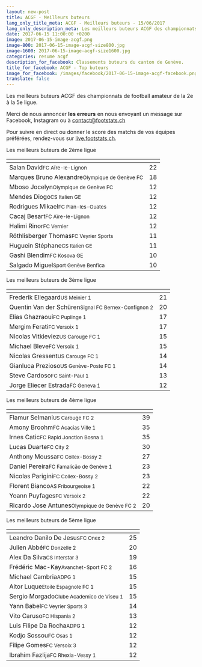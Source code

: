 ```yaml
---
layout: new-post
title: ACGF - Meilleurs buteurs
lang_only_title_meta: ACGF - Meilleurs buteurs - 15/06/2017
lang_only_description_meta: Les meilleurs buteurs ACGF des championnats de football amateur de la 2e à la 5e ligue - 15/06/2017
date: 2017-06-15 11:00:00 +0200
image: 2017-06-15-image-acgf.png
image-800: 2017-06-15-image-acgf-size800.jpg
image-1600: 2017-06-15-image-acgf-size1600.jpg
categories: resume acgf
description_for_facebook: Classements buteurs du canton de Genève.
title_for_facebook: ACGF - Top buteurs
image_for_facebook: /images/facebook/2017-06-15-image-acgf-facebook.png
translate: false
---
```

Les meilleurs buteurs ACGF des championnats de football amateur de la 2e à la 5e ligue.

Merci de nous annoncer <b>les erreurs</b> en nous envoyant un message sur Facebook, Instagram ou à contact@footstats.ch

Pour suivre en direct ou donner le score des matchs de vos équipes préférées, rendez-vous sur <a href='http://live.footstats.ch'>live.footstats.ch</a>.

Les meilleurs buteurs de 2ème ligue

<table class="table"><thead><tr><th><i class="fa fa-male"></i></th><th><i class="fa fa-futbol-o"></i></th></tr></thead><tbody><tr><td>Salan David<span class='d-block team-name'><small>FC Aïre-le-Lignon</small></span></td><td>22</td></tr><tr><td>Marques Bruno Alexandre<span class='d-block team-name'><small>Olympique de Genève FC</small></span></td><td>18</td></tr><tr><td>Mboso Jocelyn<span class='d-block team-name'><small>Olympique de Genève FC</small></span></td><td>12</td></tr><tr><td>Mendes Diogo<span class='d-block team-name'><small>CS Italien GE</small></span></td><td>12</td></tr><tr><td>Rodrigues Mikael<span class='d-block team-name'><small>FC Plan-les-Ouates</small></span></td><td>12</td></tr><tr><td>Cacaj Besart<span class='d-block team-name'><small>FC Aïre-le-Lignon</small></span></td><td>12</td></tr><tr><td>Halimi Rinor<span class='d-block team-name'><small>FC Vernier</small></span></td><td>12</td></tr><tr><td>Röthlisberger Thomas<span class='d-block team-name'><small>FC Veyrier Sports</small></span></td><td>11</td></tr><tr><td>Huguein Stéphane<span class='d-block team-name'><small>CS Italien GE</small></span></td><td>11</td></tr><tr><td>Gashi Blendim<span class='d-block team-name'><small>FC Kosova GE</small></span></td><td>10</td></tr><tr><td>Salgado Miguel<span class='d-block team-name'><small>Sport Genève Benfica</small></span></td><td>10</td></tr></tbody></table>Les meilleurs buteurs de 3ème ligue

<table class="table"><thead><tr><th><i class="fa fa-male"></i></th><th><i class="fa fa-futbol-o"></i></th></tr></thead><tbody><tr><td>Frederik Ellegaard<span class='d-block team-name'><small>US Meinier 1</small></span></td><td>21</td></tr><tr><td>Quentin Van der Schüren<span class='d-block team-name'><small>Signal FC Bernex-Confignon 2</small></span></td><td>20</td></tr><tr><td>Elias Ghazraoui<span class='d-block team-name'><small>FC Puplinge 1</small></span></td><td>17</td></tr><tr><td>Mergim Ferati<span class='d-block team-name'><small>FC Versoix 1</small></span></td><td>17</td></tr><tr><td>Nicolas Vitkieviez<span class='d-block team-name'><small>US Carouge FC 1</small></span></td><td>15</td></tr><tr><td>Michael Bleve<span class='d-block team-name'><small>FC Versoix 1</small></span></td><td>15</td></tr><tr><td>Nicolas Gressent<span class='d-block team-name'><small>US Carouge FC 1</small></span></td><td>14</td></tr><tr><td>Gianluca Prezioso<span class='d-block team-name'><small>US Genève-Poste FC 1</small></span></td><td>14</td></tr><tr><td>Steve Cardoso<span class='d-block team-name'><small>FC Saint-Paul 1</small></span></td><td>13</td></tr><tr><td>Jorge Eliecer Estrada<span class='d-block team-name'><small>FC Geneva 1</small></span></td><td>12</td></tr></tbody></table>Les meilleurs buteurs de 4ème ligue

<table class="table"><thead><tr><th><i class="fa fa-male"></i></th><th><i class="fa fa-futbol-o"></i></th></tr></thead><tbody><tr><td>Flamur Selmani<span class='d-block team-name'><small>US Carouge FC 2</small></span></td><td>39</td></tr><tr><td>Amony Broohm<span class='d-block team-name'><small>FC Acacias Ville 1</small></span></td><td>35</td></tr><tr><td>Irnes Catic<span class='d-block team-name'><small>FC Rapid Jonction Bosna 1</small></span></td><td>35</td></tr><tr><td>Lucas Duarte<span class='d-block team-name'><small>FC City 2</small></span></td><td>30</td></tr><tr><td>Anthony Moussa<span class='d-block team-name'><small>FC Collex-Bossy 2</small></span></td><td>27</td></tr><tr><td>Daniel Pereira<span class='d-block team-name'><small>FC Famalicão de Genève 1</small></span></td><td>23</td></tr><tr><td>Nicolas Parigini<span class='d-block team-name'><small>FC Collex-Bossy 2</small></span></td><td>23</td></tr><tr><td>Florent Bianco<span class='d-block team-name'><small>AS Fribourgeoise 1</small></span></td><td>22</td></tr><tr><td>Yoann Puyfages<span class='d-block team-name'><small>FC Versoix 2</small></span></td><td>22</td></tr><tr><td>Ricardo Jose Antunes<span class='d-block team-name'><small>Olympique de Genève FC 2</small></span></td><td>20</td></tr></tbody></table>Les meilleurs buteurs de 5ème ligue

<table class="table"><thead><tr><th><i class="fa fa-male"></i></th><th><i class="fa fa-futbol-o"></i></th></tr></thead><tbody><tr><td>Leandro Danilo De Jesus<span class='d-block team-name'><small>FC Onex 2</small></span></td><td>25</td></tr><tr><td>Julien Abbé<span class='d-block team-name'><small>FC Donzelle 2</small></span></td><td>20</td></tr><tr><td>Alex Da Silva<span class='d-block team-name'><small>CS Interstar  3</small></span></td><td>19</td></tr><tr><td>Frédéric Mac-Kay<span class='d-block team-name'><small>Avanchet-Sport FC 2</small></span></td><td>16</td></tr><tr><td>Michael Cambria<span class='d-block team-name'><small>ADPG 1</small></span></td><td>15</td></tr><tr><td>Aitor Luque<span class='d-block team-name'><small>Etoile Espagnole FC 1</small></span></td><td>15</td></tr><tr><td>Sergio Morgado<span class='d-block team-name'><small>Clube Academico de Viseu 1</small></span></td><td>15</td></tr><tr><td>Yann Babel<span class='d-block team-name'><small>FC Veyrier Sports 3</small></span></td><td>14</td></tr><tr><td>Vito Caruso<span class='d-block team-name'><small>FC Hispania 2</small></span></td><td>13</td></tr><tr><td>Luis Filipe Da Rocha<span class='d-block team-name'><small>ADPG 1</small></span></td><td>12</td></tr><tr><td>Kodjo Sossou<span class='d-block team-name'><small>FC Osas 1</small></span></td><td>12</td></tr><tr><td>Filipe Gomes<span class='d-block team-name'><small>FC Versoix 3</small></span></td><td>12</td></tr><tr><td>Ibrahim Fazlija<span class='d-block team-name'><small>FC Rhexia-Vessy 1</small></span></td><td>12</td></tr></tbody></table>